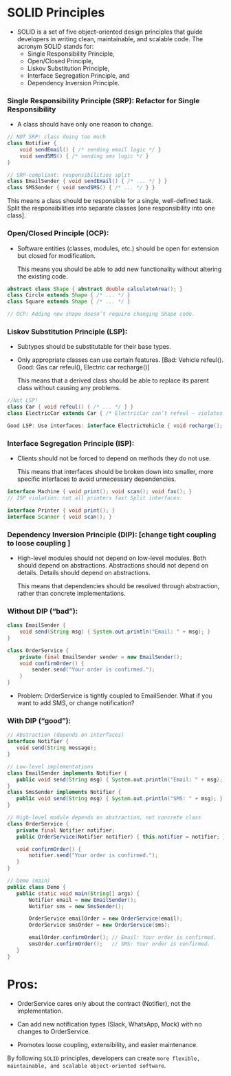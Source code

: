 # SOLID Principles

* SOLID is a set of five object-oriented design principles that guide developers
  in writing clean, maintainable, and scalable code. The acronym SOLID stands for:
  * Single Responsibility Principle,
  * Open/Closed Principle,
  * Liskov Substitution Principle,
  * Interface Segregation Principle, and
  * Dependency Inversion Principle.
###	Single Responsibility Principle (SRP): Refactor for Single Responsibility

* A class should have only one reason to change.
```java
// NOT SRP: class doing too much
class Notifier {
    void sendEmail() { /* sending email logic */ }
    void sendSMS() { /* sending sms logic */ }
}

// SRP-compliant: responsibilities split
class EmailSender { void sendEmail() { /* ... */ } }
class SMSSender { void sendSMS() { /* ... */ } }
```  
  This means a class should be responsible for a single, well-defined task. Split the responsibilities into separate classes [one responsibility into one class].

###	Open/Closed Principle (OCP):
* Software entities (classes, modules, etc.) should be open for extension but closed for modification.

  This means you should be able to add new functionality without altering the existing code. 
```java
abstract class Shape { abstract double calculateArea(); }
class Circle extends Shape { /* ... */ }
class Square extends Shape { /* ... */ }

// OCP: Adding new shape doesn’t require changing Shape code.
```
###	Liskov Substitution Principle (LSP): ## 
* Subtypes should be substitutable for their base types.
* Only appropriate classes can use certain features. [Bad: Vehicle refeul(). Good: Gas car refeul(), Electric car recharge()]
 
  This means that a derived class should be able to replace its parent class without causing any problems. 
```java
//Not LSP!
class Car { void refeul() { /* ... */ } }
class ElectricCar extends Car { /* ElectricCar can’t refeul – violates LSP! */ }

Good LSP: Use interfaces: interface ElectricVehicle { void recharge(); }
```

###	Interface Segregation Principle (ISP):
* Clients should not be forced to depend on methods they do not use.

  This means that interfaces should be broken down into smaller, more specific interfaces to avoid unnecessary dependencies. 
```java
interface Machine { void print(); void scan(); void fax(); }
// ISP violation: not all printers fax! Split interfaces:

interface Printer { void print(); }
interface Scanner { void scan(); }
```
###	Dependency Inversion Principle (DIP): [change tight coupling to loose coupling ]

* High-level modules should not depend on low-level modules. Both should depend on abstractions. Abstractions should not depend on details. Details should depend on abstractions.

  This means that dependencies should be resolved through abstraction, rather than concrete implementations.

### Without DIP (“bad”): ##
```java
class EmailSender {
    void send(String msg) { System.out.println("Email: " + msg); }
}

class OrderService {
    private final EmailSender sender = new EmailSender();
    void confirmOrder() {
        sender.send("Your order is confirmed.");
    }
}
```
* Problem: OrderService is tightly coupled to EmailSender. What if you want to add SMS, or change notification?

 ### With DIP (“good”): ##
 ```java
// Abstraction (depends on interfaces)
interface Notifier {
    void send(String message);
}

// Low-level implementations
class EmailSender implements Notifier {
    public void send(String msg) { System.out.println("Email: " + msg); }
}
class SmsSender implements Notifier {
    public void send(String msg) { System.out.println("SMS: " + msg); }
}

// High-level module depends on abstraction, not concrete class
class OrderService {
    private final Notifier notifier;
    public OrderService(Notifier notifier) { this.notifier = notifier; }

    void confirmOrder() {
        notifier.send("Your order is confirmed.");
    }
}

// Demo (main)
public class Demo {
    public static void main(String[] args) {
        Notifier email = new EmailSender();
        Notifier sms = new SmsSender();

        OrderService emailOrder = new OrderService(email);
        OrderService smsOrder = new OrderService(sms);

        emailOrder.confirmOrder(); // Email: Your order is confirmed.
        smsOrder.confirmOrder();   // SMS: Your order is confirmed.
    }
}
```
# Pros:
* OrderService cares only about the contract (Notifier), not the implementation.

* Can add new notification types (Slack, WhatsApp, Mock) with no changes to OrderService.

* Promotes loose coupling, extensibility, and easier maintenance.
  
By following `SOLID` principles, developers can create `more flexible, maintainable, and scalable object-oriented software`. 
